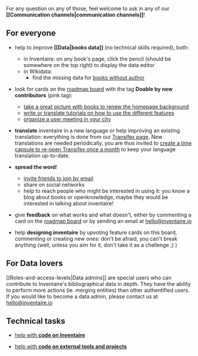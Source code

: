 <!-- LANG:EN, title="How to contribute"-->

For any question on any of those, feel welcome to ask in any of our **[[Communication channels|communication channels]]**!

## For everyone

* help to improve **[[Data|books data]]** (no technical skills required), both:
  * in Inventaire: on any book's page, click the pencil (should be somewhere on the top right) to display the data editor
  * in Wikidata:
      * find the missing data for [books without author](http://tools.wmflabs.org/wikidata-game/#mode=no_author)
 
* look for cards on the [roadmap board](https://trello.com/b/0lKcsZDj/inventaire-roadmap) with the tag **Doable by new contributors** (pink tag):
  * [take a great picture with books to renew the homepage background](https://trello.com/c/Ny3dfpkJ/97-take-a-great-picture-with-books-to-renew-the-homepage-background)
  * [write or translate tutorials on how to use the different features](https://wiki.inventaire.io/wiki/Tutorials)
  * [organize a user meeting in your city](https://trello.com/c/EexK1Uve/98-organize-a-user-meeting-in-your-city)

* **translate** inventaire in a new language or help improving an existing translation: everything is done from our [Transifex page](https://www.transifex.com/inventaire/inventaire/). New translations are needed periodically, you are thus invited to [create a time capsule to re-open Transifex once a month](http://maxlath.eu/projects/time-capsule/) to keep your language translation up-to-date.

* **spread the word**!
   * [invite friends to join by email](https://inventaire.io/network/friends)
   * share on social networks
   * help to reach people who might be interested in using it: you know a blog about books or openknowledge, maybe they would be interested in talking about inventaire!

* give **feedback** on what works and what doesn't, either by commenting a card on the [roadmap board](https://trello.com/b/0lKcsZDj/inventaire-roadmap) or by sending an email at hello@inventaire.io 

* help **designing inventaire** by upvoting feature cards on this board, commenting or creating new ones: don't be afraid, you can't break anything (well, unless you aim for it, don't take it as a challenge ;) )

## For Data lovers

[[Roles-and-access-levels|Data admins]] are special users who can contribute to Inventaire's bibliographical data in depth. They have the ability to perform more actions (ie. merging entities) than other authentified users. If you would like to become a data admin, please contact us at hello@inventaire.io 

## Technical tasks

* [help with **code on Inventaire**](https://github.com/inventaire/inventaire/wiki#new-contributors)

* [help with **code on external tools and projects**]( https://github.com/inventaire/inventaire/wiki/wishlist)